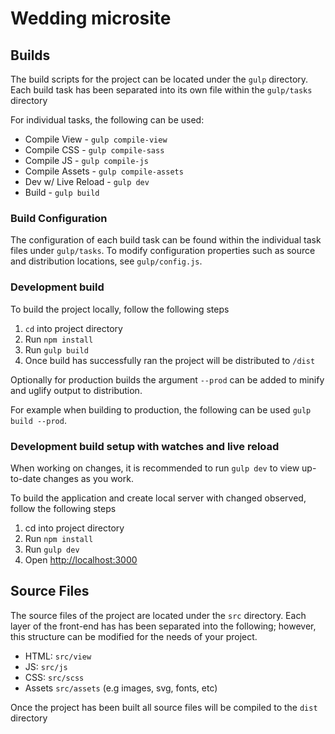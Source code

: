 # Wedding microsite

## Builds

The build scripts for the project can be located under the `gulp` directory. Each build task has been separated into 
its own file within the `gulp/tasks` directory

For individual tasks, the following can be used:

* Compile View - `gulp compile-view`
* Compile CSS - `gulp compile-sass`
* Compile JS - `gulp compile-js`
* Compile Assets - `gulp compile-assets`
* Dev w/ Live Reload - `gulp dev`
* Build - `gulp build`

### Build Configuration

The configuration of each build task can be found within the individual task files under `gulp/tasks`. To modify 
configuration properties such as source and distribution locations, see `gulp/config.js`. 


### Development build

To build the project locally, follow the following steps

1. `cd` into project directory
2. Run `npm install`
3. Run `gulp build`
4. Once build has successfully ran the project will be distributed to `/dist`

Optionally for production builds the argument `--prod` can be added to minify and uglify output to distribution.

For example when building to production, the following can be used `gulp build --prod`.

### Development build setup with watches and live reload

When working on changes, it is recommended to run `gulp dev` to view up-to-date changes as you work.

To build the application and create local server with changed observed, follow the following steps

1. cd into project directory
2. Run `npm install`
4. Run `gulp dev`
5. Open [http://localhost:3000](http://localhost:3000)


## Source Files

The source files of the project are located under the `src` directory. Each layer of the front-end has has been
separated into the following; however, this structure can be modified for the needs of your project.

* HTML: `src/view`
* JS: `src/js`
* CSS: `src/scss`
* Assets `src/assets` (e.g images, svg, fonts, etc)

Once the project has been built all source files will be compiled to the `dist` directory
